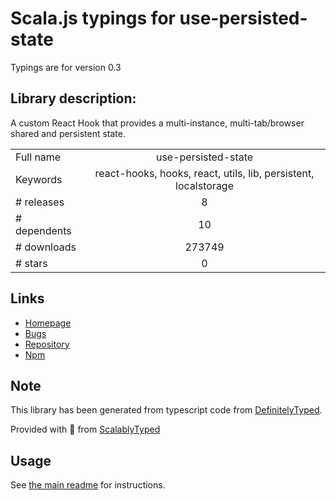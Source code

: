 
# Scala.js typings for use-persisted-state

Typings are for version 0.3

## Library description:
A custom React Hook that provides a multi-instance, multi-tab/browser shared and persistent state.

|                    |                 |
| ------------------ | :-------------: |
| Full name          | use-persisted-state |
| Keywords           | react-hooks, hooks, react, utils, lib, persistent, localstorage |
| # releases         | 8 |
| # dependents       | 10 |
| # downloads        | 273749 |
| # stars            | 0 |

## Links
- [Homepage](https://github.com/donavon/use-persisted-state#readme)
- [Bugs](https://github.com/donavon/use-persisted-state/issues)
- [Repository](https://github.com/donavon/use-persisted-state)
- [Npm](https://www.npmjs.com/package/use-persisted-state)
    


## Note
This library has been generated from typescript code from [DefinitelyTyped](https://definitelytyped.org).

Provided with :purple_heart: from [ScalablyTyped](https://github.com/oyvindberg/ScalablyTyped)

## Usage
See [the main readme](../../readme.md) for instructions.


